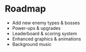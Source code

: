 # Roadmap


- Add new enemy types & bosses
- Power-ups & upgrades
- Leaderboard & scoring system
- Enhanced graphics & animations
- Background music